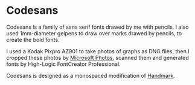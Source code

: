 # Codesans
Codesans is a family of sans serif fonts drawed by me with pencils. I also used 1mm-diameter gelpens to draw over marks drawed by pencils, to create the bold fonts.

I used a Kodak Pixpro AZ901 to take photos of graphs as DNG files, then I cropped these photos by [Microsoft Photos](https://apps.microsoft.com/detail/9wzdncrfjbh4?), scanned them and generated fonts by High-Logic FontCreator Professional.

Codesans is designed as a monospaced modification of [Handmark](https://github.com/JosephAbrahamBenFriedman/Handmark).

